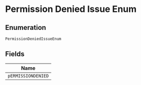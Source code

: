 
# Permission Denied Issue Enum

## Enumeration

`PermissionDeniedIssueEnum`

## Fields

| Name |
|  --- |
| `pERMISSIONDENIED` |

